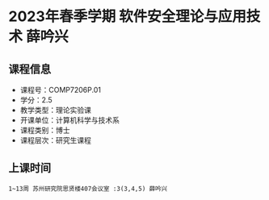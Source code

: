 # 2023年春季学期 软件安全理论与应用技术 薛吟兴






## 课程信息

- 课程号：COMP7206P.01
- 学分：2.5
- 教学类型：理论实验课
- 开课单位：计算机科学与技术系
- 课程类别：博士
- 课程层次：研究生课程

## 上课时间

```
1~13周 苏州研究院思贤楼407会议室 :3(3,4,5) 薛吟兴
```

